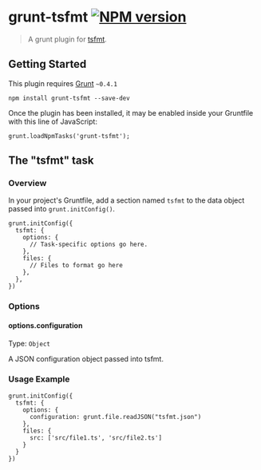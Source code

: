# grunt-tsfmt [![NPM version](https://badge.fury.io/js/grunt-tsfmt.png)](http://badge.fury.io/js/grunt-tsfmt)

> A grunt plugin for [tsfmt](https://github.com/vvakame/typescript-formatter).

## Getting Started
This plugin requires [Grunt](http://gruntjs.com/) `~0.4.1`

	npm install grunt-tsfmt --save-dev

Once the plugin has been installed, it may be enabled inside your Gruntfile with this line of JavaScript:

	grunt.loadNpmTasks('grunt-tsfmt');

## The "tsfmt" task

### Overview
In your project's Gruntfile, add a section named `tsfmt` to the data object passed into `grunt.initConfig()`.

	grunt.initConfig({
	  tsfmt: {
	    options: {
    	  // Task-specific options go here.
	    },
	    files: {
    	  // Files to format go here
	    },
	  },
	})

### Options

#### options.configuration
Type: `Object`

A JSON configuration object passed into tsfmt.

### Usage Example

	grunt.initConfig({
	  tsfmt: {
	    options: {
	      configuration: grunt.file.readJSON("tsfmt.json")
	    },
	    files: {
	      src: ['src/file1.ts', 'src/file2.ts']
	    }
	  }
	})

